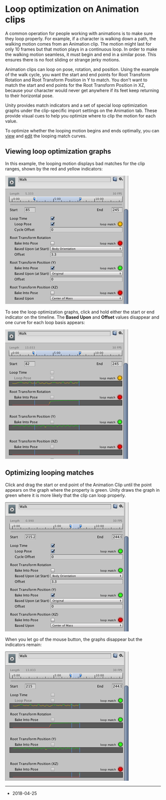 # Loop optimization on Animation clips

A common operation for people working with animations is to make sure they loop properly. For example, if a character is walking down a path, the walking motion comes from an Animation clip. The motion might last for only 10 frames but that motion plays in a continuous loop. In order to make the walking motion seamless, it must begin and end in a similar pose. This ensures there is no foot sliding or strange jerky motions. 

Animation clips can loop on pose, rotation, and position. Using the example of the walk cycle, you want the start and end points for Root Transform Rotation and Root Transform Position in Y to match. You don't want to match the start and end points for the Root Transform Position in XZ, because your character would never get anywhere if its feet keep returning to their horizontal pose.	 

Unity provides match indicators and a set of special loop optimization graphs under the clip-specific import settings on the Animation tab. These provide visual cues to help you optimize where to clip the motion for each value. 

To optimize whether the looping motion begins and ends optimally, you can [view](#ViewLoopCurves) and [edit](#EditLoopCurves) the looping match curves.


<a name="ViewLoopCurves"></a>
## Viewing loop optimization graphs

In this example, the looping motion displays bad matches for the clip ranges, shown by the red and yellow indicators:

![Red and yellow indicators show bad matches for looping](../uploads/Main/MecanimAnimClipRed.png) 

To see the loop optimization graphs, click and hold either the start or end indicator on the timeline. The __Based Upon__ and __Offset__ values disappear and one curve for each loop basis appears:

![Looping graphs for bad matches](../uploads/Main/MecanimAnimClipLoopingRed.png) 


<a name="EditLoopCurves"></a>
## Optimizing looping matches

Click and drag the start or end point of the Animation Clip until the point appears on the graph where the property is green. Unity draws the graph in green where it is more likely that the clip can loop properly. 

![Position start and end points where the graph is green](../uploads/Main/MecanimAnimClipLoopingGreen.png) 

When you let go of the mouse button, the graphs disappear but the indicators remain: 

![Green indicators show good matches for looping](../uploads/Main/MecanimAnimClipGreen.png) 


---

* <span class="page-edit"> 2018-04-25  <!-- include IncludeTextAmendPageSomeEdit --></span>
